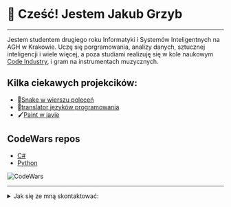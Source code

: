 # 👋 Cześć! Jestem Jakub Grzyb
--------------------------

Jestem studentem drugiego roku Informatyki i Systemów Inteligentnych na AGH w Krakowie. Uczę się porgramowania, analizy danych, sztucznej inteligencji i wiele więcej, a poza studiami realizuję się w kole naukowym [Code Industry](http://coin.agh.edu.pl/), i gram na instrumentach muzycznych.

## Kilka ciekawych projekcików:

- 🐍[Snake w wierszu poleceń](https://github.com/jGrzyb/snake-for-pp)
- 👅[translator języków programowania](https://github.com/jGrzyb/translator-jezyk-w-programowania)
- 🖌[Paint w javie](https://github.com/jGrzyb/paint_in_java)

## CodeWars repos
- [C#](https://github.com/jGrzyb/CodeWars_cs)
- [Python](https://github.com/jGrzyb/CodeWars_Python)

![CodeWars](https://github.r2v.ch/codewars?user=Grzybek5)


-----------------------

<details>
  <summary>Jak się ze mną skontaktować:</summary>
  
- email: jgrzyb@student.agh.edu.pl

</details>
